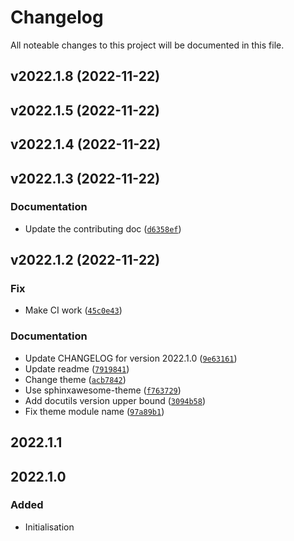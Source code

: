 # Changelog

All noteable changes to this project will be documented in this file.

<!--next-version-placeholder-->

## v2022.1.8 (2022-11-22)


## v2022.1.5 (2022-11-22)


## v2022.1.4 (2022-11-22)


## v2022.1.3 (2022-11-22)
### Documentation
* Update the contributing doc ([`d6358ef`](https://github.com/factorpricingmodel/factor-pricing-model-universe/commit/d6358ef8f1e3cae0d40f2badf564ac404bca21b8))

## v2022.1.2 (2022-11-22)
### Fix
* Make CI work ([`45c0e43`](https://github.com/factorpricingmodel/factor-pricing-model-universe/commit/45c0e43906c3c57873d62d454427f90b841b05c3))

### Documentation
* Update CHANGELOG for version 2022.1.0 ([`9e63161`](https://github.com/factorpricingmodel/factor-pricing-model-universe/commit/9e6316129c3a53798d3bc5cb9e7f18ffd4e8492d))
* Update readme ([`7919841`](https://github.com/factorpricingmodel/factor-pricing-model-universe/commit/7919841aba23aadf84f49fe121dbfae18339c981))
* Change theme ([`acb7842`](https://github.com/factorpricingmodel/factor-pricing-model-universe/commit/acb7842d4c2ff5e7d5c890a8b03b62a2db48b637))
* Use sphinxawesome-theme ([`f763729`](https://github.com/factorpricingmodel/factor-pricing-model-universe/commit/f763729cd15bf574399170c9ec4d38b514c1433d))
* Add docutils version upper bound ([`3094b58`](https://github.com/factorpricingmodel/factor-pricing-model-universe/commit/3094b5889eee15fdc72d4165322e8bb65dc84e76))
* Fix theme module name ([`97a89b1`](https://github.com/factorpricingmodel/factor-pricing-model-universe/commit/97a89b11248925d499885374534790a484a584a3))

## 2022.1.1

## 2022.1.0

### Added

- Initialisation
